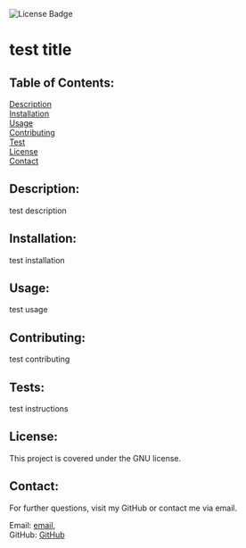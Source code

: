 ![License Badge](https://img.shields.io/badge/license-GNU-green)
  # test title  
 
 ## Table of Contents:

 [Description](#Description)  
 [Installation](#Installation)  
 [Usage](#Usage)  
 [Contributing](#Contributing)  
 [Test](#Test)  
 [License](#License)  
 [Contact](#Contact)  
 
   ## Description: 
   
   test description
 
   ## Installation:
   
   test installation
 
   ## Usage: 
   
   test usage
 
   ## Contributing: 
   
   test contributing
 
   ## Tests: 
   
   test instructions
 
   ## License:
 
   This project is covered under the GNU license.
 
   ## Contact:

   For further questions, visit my GitHub or contact me via email.  

   Email: [email](mailto:lawsonvanderpool@gmail.com),  
   GitHub: [GitHub](https://github.com/LawsonSV)  
   